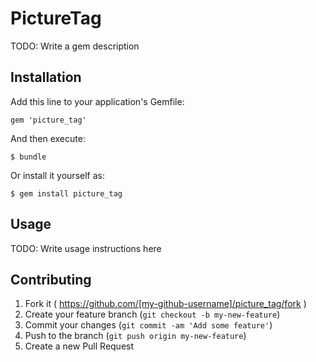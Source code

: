 # PictureTag

TODO: Write a gem description

## Installation

Add this line to your application's Gemfile:

    gem 'picture_tag'

And then execute:

    $ bundle

Or install it yourself as:

    $ gem install picture_tag

## Usage

TODO: Write usage instructions here

## Contributing

1. Fork it ( https://github.com/[my-github-username]/picture_tag/fork )
2. Create your feature branch (`git checkout -b my-new-feature`)
3. Commit your changes (`git commit -am 'Add some feature'`)
4. Push to the branch (`git push origin my-new-feature`)
5. Create a new Pull Request
